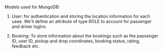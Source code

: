 Models used for MongoDB:

1. User: for authentication and storing the location information for each usee. We'll define an attribute of type ROLE to account for passenger and driver logins.

2. Booking: To store information about the bookings such as the passenger ID, user ID, pickup and drop coordinates, booking status, rating, feedback etc.
